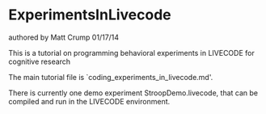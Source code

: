 ExperimentsInLivecode
=====================

authored by Matt Crump 01/17/14

This is a tutorial on programming behavioral experiments in LIVECODE for cognitive research

The main tutorial file is `coding_experiments_in_livecode.md'. 

There is currently one demo experiment StroopDemo.livecode, that can be compiled and run in the LIVECODE environment.
